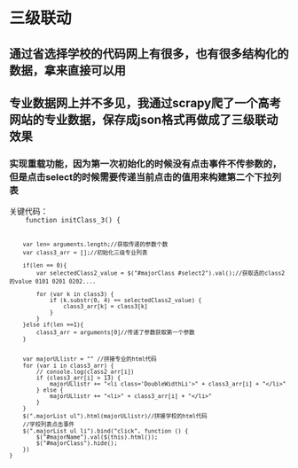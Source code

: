 # 三级联动
## 通过省选择学校的代码网上有很多，也有很多结构化的数据，拿来直接可以用

## 专业数据网上并不多见，我通过scrapy爬了一个高考网站的专业数据，保存成json格式再做成了三级联动效果
### 实现重载功能，因为第一次初始化的时候没有点击事件不传参数的，但是点击select的时候需要传递当前点击的值用来构建第二个下拉列表
<p>关键代码：
<code>
    function initClass_3() {

        var len= arguments.length;//获取传递的参数个数
        var class3_arr = [];//初始化三级专业列表

        if(len == 0){
            var selectedClass2_value = $("#majorClass #select2").val();//获取选的class2的value 0101 0201 0202....

            for (var k in class3) {
                if (k.substr(0, 4) == selectedClass2_value) {
                    class3_arr[k] = class3[k]
                }
            }
        }else if(len ==1){
            class3_arr = arguments[0]//传递了参数获取第一个参数
        }


        var majorULlistr = "" //拼接专业的html代码
        for (var i in class3_arr) {
            // console.log(class2_arr[i])
            if (class3_arr[i] > 13) {
                majorULlistr += "<li class='DoubleWidthLi'>" + class3_arr[i] + "</li>"
            } else {
                majorULlistr += "<li>" + class3_arr[i] + "</li>"
            }
        }
        $(".majorList ul").html(majorULlistr)//拼接学校的html代码
        //学校列表点击事件
        $(".majorList ul li").bind("click", function () {
            $("#majorName").val($(this).html());
            $("#majorClass").hide();
        })
    }

</code></p>
